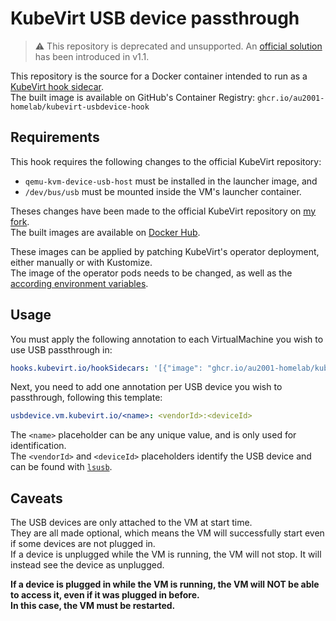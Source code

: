 # KubeVirt USB device passthrough

> ⚠️ This repository is deprecated and unsupported. An [official solution](https://kubevirt.io/user-guide/virtual_machines/host-devices/#usb-host-passthrough) has been introduced in v1.1.

This repository is the source for a Docker container intended to run as a [KubeVirt hook sidecar](https://github.com/kubevirt/kubevirt/tree/main/cmd/sidecars).\
The built image is available on GitHub's Container Registry: `ghcr.io/au2001-homelab/kubevirt-usbdevice-hook`

## Requirements

This hook requires the following changes to the official KubeVirt repository:
- `qemu-kvm-device-usb-host` must be installed in the launcher image, and
- `/dev/bus/usb` must be mounted inside the VM's launcher container.

Theses changes have been made to the official KubeVirt repository on [my fork](https://github.com/au2001-homelab/kubevirt/tree/usbhost-0.59).\
The built images are available on [Docker Hub](https://hub.docker.com/r/au2001/virt-operator).

These images can be applied by patching KubeVirt's operator deployment, either manually or with Kustomize.\
The image of the operator pods needs to be changed, as well as the [according environment variables](https://github.com/kubevirt/kubevirt/blob/release-0.59/pkg/virt-operator/util/config.go#L44-L49).

## Usage

You must apply the following annotation to each VirtualMachine you wish to use USB passthrough in:
```yaml
hooks.kubevirt.io/hookSidecars: '[{"image": "ghcr.io/au2001-homelab/kubevirt-usbdevice-hook"}]'
```

Next, you need to add one annotation per USB device you wish to passthrough, following this template:
```yaml
usbdevice.vm.kubevirt.io/<name>: <vendorId>:<deviceId>
```

The `<name>` placeholder can be any unique value, and is only used for identification.\
The `<vendorId>` and `<deviceId>` placeholders identify the USB device and can be found with [`lsusb`](https://linux.die.net/man/8/lsusb).

## Caveats

The USB devices are only attached to the VM at start time.\
They are all made optional, which means the VM will successfully start even if some devices are not plugged in.\
If a device is unplugged while the VM is running, the VM will not stop. It will instead see the device as unplugged.

**If a device is plugged in while the VM is running, the VM will NOT be able to access it, even if it was plugged in before.**\
**In this case, the VM must be restarted.**
